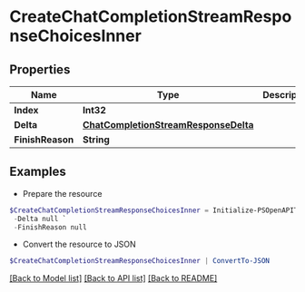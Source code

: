 # CreateChatCompletionStreamResponseChoicesInner
## Properties

Name | Type | Description | Notes
------------ | ------------- | ------------- | -------------
**Index** | **Int32** |  | [optional] 
**Delta** | [**ChatCompletionStreamResponseDelta**](ChatCompletionStreamResponseDelta.md) |  | [optional] 
**FinishReason** | **String** |  | [optional] 

## Examples

- Prepare the resource
```powershell
$CreateChatCompletionStreamResponseChoicesInner = Initialize-PSOpenAPIToolsCreateChatCompletionStreamResponseChoicesInner  -Index null `
 -Delta null `
 -FinishReason null
```

- Convert the resource to JSON
```powershell
$CreateChatCompletionStreamResponseChoicesInner | ConvertTo-JSON
```

[[Back to Model list]](../README.md#documentation-for-models) [[Back to API list]](../README.md#documentation-for-api-endpoints) [[Back to README]](../README.md)

